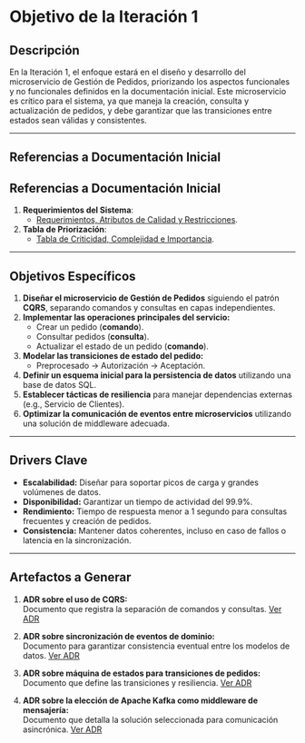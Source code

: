 # Objetivo de la Iteración 1

## Descripción

En la Iteración 1, el enfoque estará en el diseño y desarrollo del microservicio de Gestión de Pedidos, priorizando los aspectos funcionales y no funcionales definidos en la documentación inicial. Este microservicio es crítico para el sistema, ya que maneja la creación, consulta y actualización de pedidos, y debe garantizar que las transiciones entre estados sean válidas y consistentes.

---

## Referencias a Documentación Inicial

## Referencias a Documentación Inicial
1. **Requerimientos del Sistema**:  
   - [Requerimientos, Atributos de Calidad y Restricciones](../../Doumentacion_Inicial/Requerimientos_Atributos_Calidad_Restricciones.md).  
2. **Tabla de Priorización**:  
   - [Tabla de Criticidad, Complejidad e Importancia](../../Doumentacion_Inicial/Tabala_Requerimientos_Atributos.md).

---

## Objetivos Específicos

1. **Diseñar el microservicio de Gestión de Pedidos** siguiendo el patrón **CQRS**, separando comandos y consultas en capas independientes.  
2. **Implementar las operaciones principales del servicio:**
   - Crear un pedido (**comando**).
   - Consultar pedidos (**consulta**).
   - Actualizar el estado de un pedido (**comando**).  
3. **Modelar las transiciones de estado del pedido:**  
   - Preprocesado → Autorización → Aceptación.  
4. **Definir un esquema inicial para la persistencia de datos** utilizando una base de datos SQL.  
5. **Establecer tácticas de resiliencia** para manejar dependencias externas (e.g., Servicio de Clientes).  
6. **Optimizar la comunicación de eventos entre microservicios** utilizando una solución de middleware adecuada.

---

## Drivers Clave

- **Escalabilidad:** Diseñar para soportar picos de carga y grandes volúmenes de datos.  
- **Disponibilidad:** Garantizar un tiempo de actividad del 99.9%.  
- **Rendimiento:** Tiempo de respuesta menor a 1 segundo para consultas frecuentes y creación de pedidos.  
- **Consistencia:** Mantener datos coherentes, incluso en caso de fallos o latencia en la sincronización.

---

## Artefactos a Generar

1. **ADR sobre el uso de CQRS:**  
   Documento que registra la separación de comandos y consultas. [Ver ADR](../../ADRs/ADR_002_CQRS.md) 

2. **ADR sobre sincronización de eventos de dominio:**  
   Documento para garantizar consistencia eventual entre los modelos de datos.  [Ver ADR](../../ADRs/ADR_003_Domain_Event_Synchronization.md)

3. **ADR sobre máquina de estados para transiciones de pedidos:**  
   Documento que define las transiciones y resiliencia.  [Ver ADR](../../ADRs/ADR_004_State_Machine_and_Resilience_Tactics.md)

4. **ADR sobre la elección de Apache Kafka como middleware de mensajería:**  
   Documento que detalla la solución seleccionada para comunicación asincrónica.  [Ver ADR](../../ADRs/ADR_005_Kafka_Middleware_Mensajería.md)
